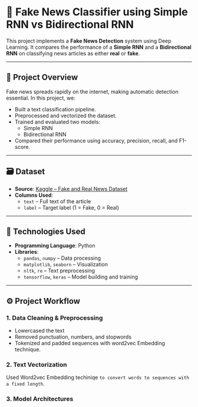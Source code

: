 # 📰 Fake News Classifier using Simple RNN vs Bidirectional RNN

This project implements a **Fake News Detection** system using Deep Learning. It compares the performance of a **Simple RNN** and a **Bidirectional RNN** on classifying news articles as either **real** or **fake**.

---

## 🧠 Project Overview

Fake news spreads rapidly on the internet, making automatic detection essential. In this project, we:

- Built a text classification pipeline.
- Preprocessed and vectorized the dataset.
- Trained and evaluated two models:
  - Simple RNN
  - Bidirectional RNN
- Compared their performance using accuracy, precision, recall, and F1-score.

---

## 🗃️ Dataset

- **Source**: [Kaggle – Fake and Real News Dataset](https://www.kaggle.com/clmentbisaillon/fake-and-real-news-dataset)
- **Columns Used**:
  - `text` – Full text of the article
  - `label` – Target label (1 = Fake, 0 = Real)

---

## 🔧 Technologies Used

- **Programming Language**: Python
- **Libraries**:
  - `pandas`, `numpy` – Data processing
  - `matplotlib`, `seaborn` – Visualization
  - `nltk`, `re` – Text preprocessing
  - `tensorflow`, `keras` – Model building and training

---

## ⚙️ Project Workflow

### 1. Data Cleaning & Preprocessing
- Lowercased the text
- Removed punctuation, numbers, and stopwords
- Tokenized and padded sequences with word2vec Embedding technique.

### 2. Text Vectorization
Used Word2vec Embedding techiniqe `to convert words to sequences with a fixed length`.

### 3. Model Architectures



